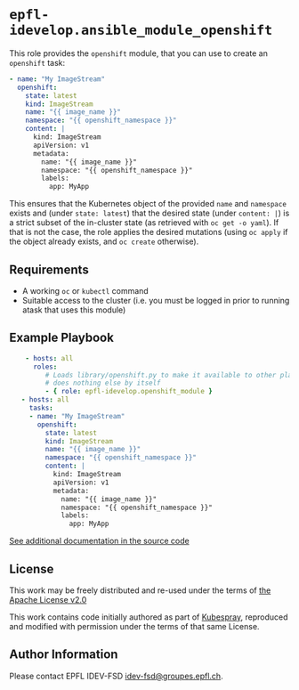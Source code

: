 `epfl-idevelop.ansible_module_openshift`
=========

This role provides the `openshift` module, that you can use to create
an `openshift` task:

```yaml
- name: "My ImageStream"
  openshift:
    state: latest
    kind: ImageStream
    name: "{{ image_name }}"
    namespace: "{{ openshift_namespace }}"
    content: |
      kind: ImageStream
      apiVersion: v1
      metadata:
        name: "{{ image_name }}"
        namespace: "{{ openshift_namespace }}"
        labels:
          app: MyApp
```

This ensures that the Kubernetes object of the provided `name` and
`namespace` exists and (under `state: latest`) that the desired state
(under `content: |`) is a strict subset of the in-cluster state (as
retrieved with `oc get -o yaml`). If that is not the case, the role
applies the desired mutations (using `oc apply` if the object already
exists, and `oc create` otherwise).

Requirements
------------

- A working `oc` or `kubectl` command
- Suitable access to the cluster (i.e. you must be logged in prior to
  running atask that uses this module)

Example Playbook
----------------


```yaml
    - hosts: all
      roles:
         # Loads library/openshift.py to make it available to other plays;
         # does nothing else by itself
         - { role: epfl-idevelop.openshift_module }
   - hosts: all
     tasks:
     - name: "My ImageStream"
       openshift:
         state: latest
         kind: ImageStream
         name: "{{ image_name }}"
         namespace: "{{ openshift_namespace }}"
         content: |
           kind: ImageStream
           apiVersion: v1
           metadata:
             name: "{{ image_name }}"
             namespace: "{{ openshift_namespace }}"
             labels:
               app: MyApp
```

[See additional documentation in the source code](library/openshift.py)

License
-------

This work may be freely distributed and re-used under the terms of
[the Apache License v2.0](https://www.apache.org/licenses/LICENSE-2.0)

This work contains code initially authored as part of
[Kubespray](https://github.com/kubernetes-sigs/kubespray/), reproduced
and modified with permission under the terms of that same License.

Author Information
------------------

Please contact EPFL IDEV-FSD <idev-fsd@groupes.epfl.ch>.

